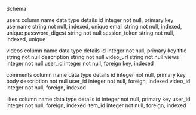 Schema

users
column name          data type         details
id                   integer           not null, primary key
username             string            not null, indexed, unique
email                string            not null, indexed, unique
password_digest      string            not null
session_token        string            not null, indexed, unique

videos
column name          data type         details
id                   integer           not null, primary key
title                string            not null
description          string            not null
video_url            string            not null
views                integer           not null
user_id              integer           not null, foreign key, indexed

comments
column name          data type         details
id                   integer           not null, primary key
body                 description       not null
user_id              integer           not null, foreign, indexed
video_id             integer           not null, foreign, indexed

likes
column name          data type         details
id                   integer           not null, primary key
user_id              integer           not null, foreign, indexed
item_id              integer           not null, foreign, indexed
